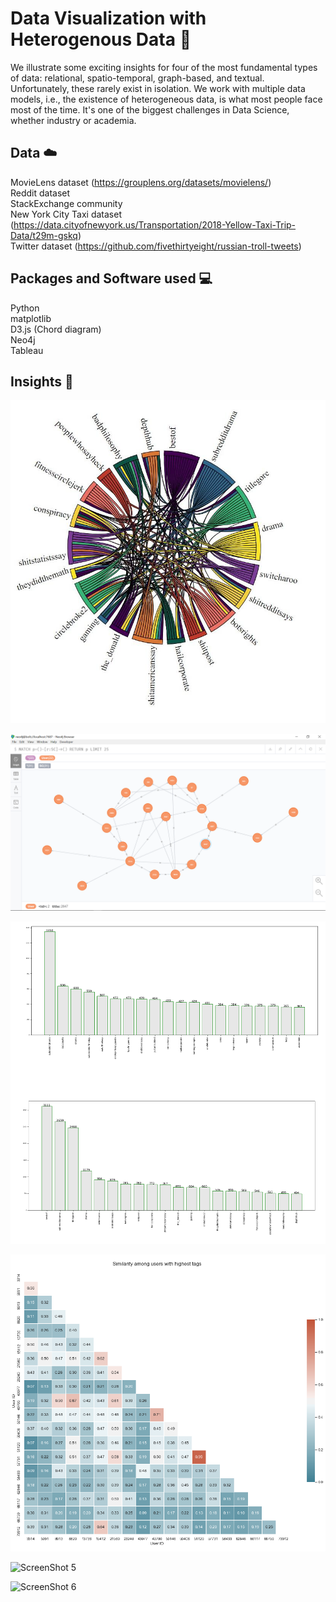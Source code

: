 # Data Visualization with Heterogenous Data :metal:

We illustrate some exciting insights for four of the most fundamental types of data: relational, spatio-temporal, graph-based, and textual. Unfortunately, these rarely exist in isolation. We work with multiple data models, i.e., the existence of heterogeneous data, is what most people face most of the time. It's one of the biggest challenges in Data Science, whether industry or academia.


## Data :cloud:
MovieLens dataset (https://grouplens.org/datasets/movielens/)<br>
Reddit dataset <br>
StackExchange community <br>
New York City Taxi dataset (https://data.cityofnewyork.us/Transportation/2018-Yellow-Taxi-Trip-Data/t29m-gskq) <br>
Twitter dataset (https://github.com/fivethirtyeight/russian-troll-tweets)


## Packages and Software used :computer:
Python <br>
matplotlib <br>
D3.js (Chord diagram) <br>
Neo4j <br>
Tableau <br>

## Insights :pencil:

![ScreenShot 1](ZReadme_img/chord_diagram.png)

![ScreenShot 3](ZReadme_img/Feature_3_nodes_and_edges_in_neo4j_.png)

![ScreenShot 2](ZReadme_img/Influential_subreddits.png)

![ScreenShot 4](ZReadme_img/Heat_map_showing_similarity_measure_among_users.png)

![ScreenShot 5](ZReadme_img/Insight#3_2.png)

![ScreenShot 6](ZReadme_img/Insight#5.png)
